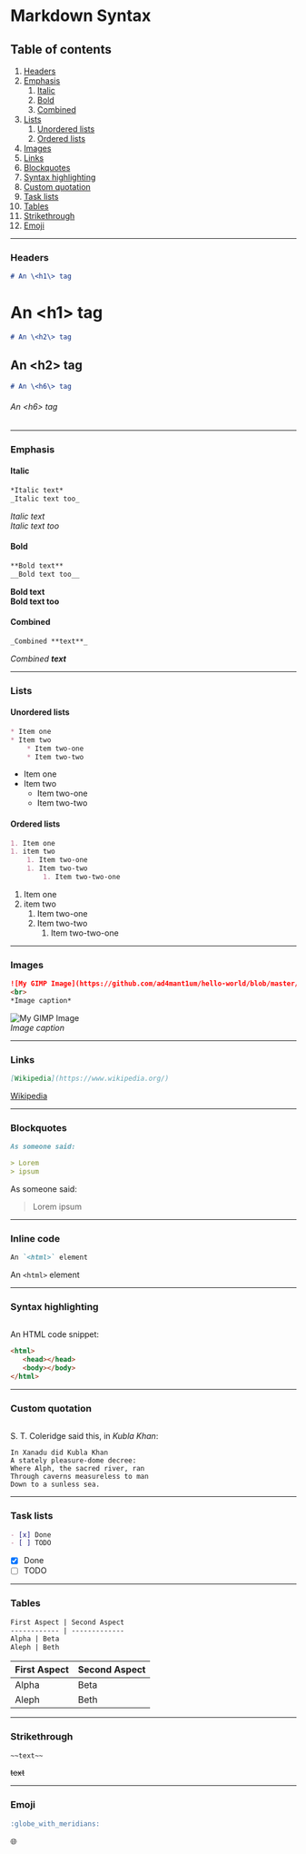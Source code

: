 # Markdown Syntax
[//]: # (Markdown syntax)

## Table of contents
1. [Headers](#headers)
1. [Emphasis](#emphasis)
   1. [Italic](#emphit)
   1. [Bold](#emphbold)
   1. [Combined](#emphcomb)
1. [Lists](#lists)
   1. [Unordered lists](#ulists)
   1. [Ordered lists](#olists)
1. [Images](#images)
1. [Links](#links)
1. [Blockquotes](#blockquotes)
1. [Syntax highlighting](#highlighting)
1. [Custom quotation](#quotation)
1. [Task lists](#tasklists)
1. [Tables](#tables)
1. [Strikethrough](#strikethrough)
1. [Emoji](#emoji)

-----------------------------------------


### Headers <a name="headers"></a>
[//]: # (Headers)

```markdown
# An \<h1\> tag
```
# An \<h1\> tag

```markdown
# An \<h2\> tag
```
## An \<h2\> tag

```markdown
# An \<h6\> tag
```
###### An \<h6\> tag

-----------------------------------------


### Emphasis <a name="emphasis"></a>
[//]: # (Emphasis)

#### Italic <a name="emphit"></a>
```markdown
*Italic text*
_Italic text too_
```
*Italic text*
<br>
_Italic text too_

#### Bold <a name="emphbold"></a>
```markdown
**Bold text**
__Bold text too__
```
**Bold text**
<br>
__Bold text too__

#### Combined <a name="emphcomb"></a>
```markdown
_Combined **text**_
```
_Combined **text**_

-----------------------------------------


### Lists <a name="lists"></a>

#### Unordered lists <a name="ulists"></a>
[//]: # (Unordered lists)
```markdown
* Item one
* Item two
    * Item two-one
    * Item two-two
```
* Item one
* Item two
    * Item two-one
    * Item two-two

#### Ordered lists <a name="olists"></a>
[//]: # (Ordered lists)
```markdown
1. Item one
1. item two
    1. Item two-one
    1. Item two-two
        1. Item two-two-one
```
1. Item one
1. item two
    1. Item two-one
    1. Item two-two
        1. Item two-two-one

-----------------------------------------


### Images <a name="images"></a>
[//]: # (Images)

```markdown
![My GIMP Image](https://github.com/ad4mant1um/hello-world/blob/master/image.jpg)
<br>
*Image caption*
```
![My GIMP Image](https://github.com/ad4mant1um/hello-world/blob/master/image.jpg)
<br>
*Image caption*

-----------------------------------------


### Links <a name="links"></a>
[//]: # (Links)

```markdown
[Wikipedia](https://www.wikipedia.org/)
```
[Wikipedia](https://www.wikipedia.org/)

-----------------------------------------


### Blockquotes <a name="blockquotes"></a>
[//]: # (Blockquotes)

```markdown
As someone said:

> Lorem
> ipsum
```
As someone said:

> Lorem
> ipsum

-----------------------------------------


### Inline code <a name="inlinecode"></a>
[//]: # (Inline code)

```markdown
An `<html>` element
```
An `<html>` element

-----------------------------------------


### Syntax highlighting <a name="highlighting"></a>
[//]: # (Syntax Highlighting)

```markdown
```
An HTML code snippet:
```HTML
<html>
   <head></head>
   <body></body>
</html>
```

-----------------------------------------


### Custom quotation <a name="quotation"></a>
[//]: # (Custom quotation)

```markdown
```
S. T. Coleridge said this, in *Kubla Khan*:

```
In Xanadu did Kubla Khan
A stately pleasure-dome decree:
⁠Where Alph, the sacred river, ran
Through caverns measureless to man
Down to a sunless sea.
```

-----------------------------------------

### Task lists <a name="tasklists"></a>
[//]: # (Task lists)

```markdown
- [x] Done
- [ ] TODO
```
- [x] Done
- [ ] TODO

-----------------------------------------

### Tables <a name="tables"></a>
[//]: # (Tables)

```markdown
First Aspect | Second Aspect
------------ | -------------
Alpha | Beta
Aleph | Beth
```
First Aspect | Second Aspect
------------ | -------------
Alpha | Beta
Aleph | Beth

-----------------------------------------

### Strikethrough <a name="strikethrough"></a>
[//]: # (Strikethrough)

```markdown
~~text~~
```
~~text~~

-----------------------------------------

### Emoji <a name="emoji"></a>
[//]: # (Emoji)

```markdown
:globe_with_meridians:
```
:globe_with_meridians:

